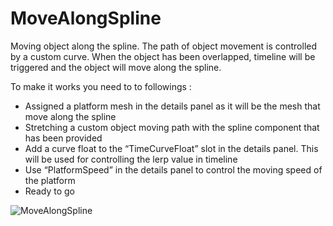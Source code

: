 # MoveAlongSpline
Moving object along the spline. The path of object movement is controlled by a custom curve. When the object has been overlapped, timeline will be triggered and the object will move along the spline.

 To make it works you need to to followings :
- Assigned a platform mesh in the details panel as it will be the mesh that move along the spline
- Stretching a custom object moving path with the spline component that has been provided
- Add a curve float to the “TimeCurveFloat” slot in the details panel. This will be used for controlling the lerp value in timeline
- Use “PlatformSpeed” in the details panel to control the moving speed of the platform
- Ready to go


![MoveAlongSpline](https://github.com/TimChen1383/MoveAlongSpline_UE/assets/37008451/08a221e5-ee98-4b25-9d87-de9d57f0873f)
